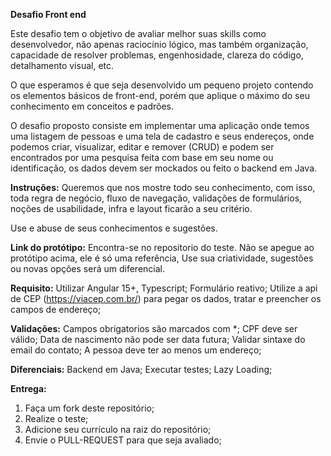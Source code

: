 **Desafio Front end**

Este desafio tem o objetivo de avaliar melhor suas skills como desenvolvedor, não apenas raciocínio lógico, mas também organização, capacidade de resolver problemas, engenhosidade, clareza do código, detalhamento visual, etc.

O que esperamos é que seja desenvolvido um pequeno projeto contendo os elementos básicos de front-end, porém que aplique o máximo do seu conhecimento em conceitos e padrões.

O desafio proposto consiste em implementar uma aplicação onde temos uma listagem de pessoas e uma tela de cadastro e seus endereços, onde podemos criar, visualizar, editar e remover (CRUD) e podem ser encontrados por uma pesquisa feita com base em seu nome ou identificação, os dados devem ser mockados ou feito o backend em Java.

**Instruções:**
Queremos que nos mostre todo seu conhecimento, com isso, toda regra de negócio, fluxo de navegação, validações de formulários, noções de usabilidade, infra e layout ficarão a seu critério.

Use e abuse de seus conhecimentos e sugestões.

**Link do protótipo:**
Encontra-se no repositorio do teste.
Não se apegue ao protótipo acima, ele é só uma referência, Use sua criatividade, sugestões ou novas opções será um diferencial.

**Requisito:**
Utilizar Angular 15+, Typescript;
Formulário reativo;
Utilize a api de CEP (https://viacep.com.br/) para pegar os dados, tratar e preencher os campos de endereço;

**Validações:**
Campos obrigatorios são marcados com *;
CPF deve ser válido;
Data de nascimento não pode ser data futura;
Validar sintaxe do email do contato;
A pessoa deve ter ao menos um endereço;

**Diferenciais:**
Backend em Java;
Executar testes;
Lazy Loading;

**Entrega:**
1. Faça um fork deste repositório;
2. Realize o teste;
3. Adicione seu currículo na raiz do repositório;
4. Envie o PULL-REQUEST para que seja avaliado;
